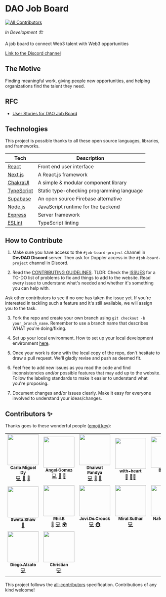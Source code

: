 # DAO Job Board

<!-- ALL-CONTRIBUTORS-BADGE:START - Do not remove or modify this section -->

[![All Contributors](https://img.shields.io/badge/all_contributors-16-orange.svg?style=flat-square)](#contributors-)

<!-- ALL-CONTRIBUTORS-BADGE:END -->

_In Development 🏗️_

A job board to connect Web3 talent with Web3 opportunities

[Link to the Discord channel](https://discord.com/channels/883478451850473483/888867921089138729/888877424257925200)

## The Motive

Finding meaningful work, giving people new opportunities, and helping organizations find the talent they need.

## RFC

- [User Stories for DAO Job Board](https://forum.developerdao.com/t/rfc-user-stories-for-dao-job-board/507)

## Technologies

This project is possible thanks to all these open source languages, libraries, and frameworks.

| Tech                                          | Description                               |
| --------------------------------------------- | ----------------------------------------- |
| [React](https://reactjs.org/)                 | Front end user interface                  |
| [Next.js](https://nextjs.org/)                | A React.js framework                      |
| [ChakraUI](https://chakra-ui.com/)            | A simple & modular component library      |
| [TypeScript](https://www.typescriptlang.org/) | Static type-checking programming language |
| [Supabase](https://supabase.io/)              | An open source Firebase alternative       |
| [Node.js](https://nodejs.org/en/)             | JavaScript runtime for the backend        |
| [Express](https://expressjs.com/)             | Server framework                          |
| [ESLint](https://eslint.org/)                 | TypeScript linting                        |

## How to Contribute

1. Make sure you have access to the `#job-board-project` channel in **DevDAO Discord** server. Then ask for Doppler access in the `#job-board-project` channel in Discord.

2. Read the [CONTRIBUTING GUIDELINES](/CONTRIBUTING.md). TLDR: Check the [ISSUES](https://github.com/Developer-DAO/DAO-job-board/issues) for a TO-DO list of problems to fix and things to add to the website. Read every issue to understand what's needed and whether it's something you can help with.

Ask other contributors to see if no one has taken the issue yet. If you're interested in tackling such a feature and it's still available, we will assign you to the task.

3. Fork the repo and create your own branch using `git checkout -b your_branch_name`. Remember to use a branch name that describes WHAT you're doing/fixing.

4. Set up your local environment. How to set up your local development environment [here](/CONTRIBUTING.md#installation).

5. Once your work is done with the local copy of the repo, don't hesitate to draw a pull request. We'll gladly revise and push as deemed fit.

6. Feel free to add new issues as you read the code and find inconsistencies and/or possible features that may add up to the website. Follow the labeling standards to make it easier to understand what you're proposing.

7. Document changes and/or issues clearly. Make it easy for everyone involved to understand your ideas/changes.

## Contributors ✨

Thanks goes to these wonderful people ([emoji key](https://allcontributors.org/docs/en/emoji-key)):

<!-- ALL-CONTRIBUTORS-LIST:START - Do not remove or modify this section -->
<!-- prettier-ignore-start -->
<!-- markdownlint-disable -->
<table>
  <tr>
    <td align="center"><a href="https://linktr.ee/carlomigueldy"><img src="https://avatars.githubusercontent.com/u/45052332?v=4?s=100" width="100px;" alt=""/><br /><sub><b>Carlo Miguel Dy</b></sub></a><br /><a href="https://github.com/Developer-DAO/DAO-job-board/commits?author=carlomigueldy" title="Code">💻</a> <a href="#maintenance-carlomigueldy" title="Maintenance">🚧</a> <a href="https://github.com/Developer-DAO/DAO-job-board/issues?q=author%3Acarlomigueldy" title="Bug reports">🐛</a></td>
    <td align="center"><a href="http://www.angelgomez.tech"><img src="https://avatars.githubusercontent.com/u/53134194?v=4?s=100" width="100px;" alt=""/><br /><sub><b>Angel Gomez</b></sub></a><br /><a href="https://github.com/Developer-DAO/DAO-job-board/commits?author=angeljgomezc" title="Code">💻</a> <a href="#maintenance-angeljgomezc" title="Maintenance">🚧</a> <a href="https://github.com/Developer-DAO/DAO-job-board/issues?q=author%3Aangeljgomezc" title="Bug reports">🐛</a></td>
    <td align="center"><a href="http://dhaiwat.com"><img src="https://avatars.githubusercontent.com/u/39617427?v=4?s=100" width="100px;" alt=""/><br /><sub><b>Dhaiwat Pandya</b></sub></a><br /><a href="https://github.com/Developer-DAO/DAO-job-board/commits?author=Dhaiwat10" title="Code">💻</a> <a href="#maintenance-Dhaiwat10" title="Maintenance">🚧</a> <a href="#ideas-Dhaiwat10" title="Ideas, Planning, & Feedback">🤔</a></td>
    <td align="center"><a href="https://with-heart.me/"><img src="https://avatars.githubusercontent.com/u/1954752?v=4?s=100" width="100px;" alt=""/><br /><sub><b>with-heart</b></sub></a><br /><a href="#maintenance-with-heart" title="Maintenance">🚧</a> <a href="#mentoring-with-heart" title="Mentoring">🧑‍🏫</a></td>
    <td align="center"><a href="https://web3jobz.com"><img src="https://avatars.githubusercontent.com/u/5667044?v=4?s=100" width="100px;" alt=""/><br /><sub><b>B Nobel</b></sub></a><br /><a href="https://github.com/Developer-DAO/DAO-job-board/commits?author=frankTurtle" title="Code">💻</a> <a href="https://github.com/Developer-DAO/DAO-job-board/pulls?q=is%3Apr+reviewed-by%3AfrankTurtle" title="Reviewed Pull Requests">👀</a></td>
    <td align="center"><a href="https://nazeeh.dev/"><img src="https://avatars.githubusercontent.com/u/56908732?v=4?s=100" width="100px;" alt=""/><br /><sub><b>Nazeeh Vahora</b></sub></a><br /><a href="https://github.com/Developer-DAO/DAO-job-board/commits?author=Nazeeh21" title="Code">💻</a></td>
    <td align="center"><a href="http://kasthor.com"><img src="https://avatars.githubusercontent.com/u/221603?v=4?s=100" width="100px;" alt=""/><br /><sub><b>Giancarlo Palavicini</b></sub></a><br /><a href="https://github.com/Developer-DAO/DAO-job-board/commits?author=kasthor" title="Code">💻</a> <a href="#translation-kasthor" title="Translation">🌍</a></td>
  </tr>
  <tr>
    <td align="center"><a href="https://github.com/swetshaw"><img src="https://avatars.githubusercontent.com/u/26214362?v=4?s=100" width="100px;" alt=""/><br /><sub><b>Sweta Shaw</b></sub></a><br /><a href="#ideas-swetshaw" title="Ideas, Planning, & Feedback">🤔</a></td>
    <td align="center"><a href="https://www.linkedin.com/in/phil-billingsby/"><img src="https://avatars.githubusercontent.com/u/45179070?v=4?s=100" width="100px;" alt=""/><br /><sub><b>Phil B</b></sub></a><br /><a href="#ideas-PBillingsby" title="Ideas, Planning, & Feedback">🤔</a> <a href="https://github.com/Developer-DAO/DAO-job-board/commits?author=PBillingsby" title="Code">💻</a> <a href="#translation-PBillingsby" title="Translation">🌍</a></td>
    <td align="center"><a href="https://www.jovidecroock.com/"><img src="https://avatars.githubusercontent.com/u/17125876?v=4?s=100" width="100px;" alt=""/><br /><sub><b>Jovi De Croock</b></sub></a><br /><a href="https://github.com/Developer-DAO/DAO-job-board/commits?author=JoviDeCroock" title="Code">💻</a> <a href="#infra-JoviDeCroock" title="Infrastructure (Hosting, Build-Tools, etc)">🚇</a></td>
    <td align="center"><a href="https://github.com/miralsuthar"><img src="https://avatars.githubusercontent.com/u/57826091?v=4?s=100" width="100px;" alt=""/><br /><sub><b>Miral Suthar</b></sub></a><br /><a href="https://github.com/Developer-DAO/DAO-job-board/commits?author=miralsuthar" title="Code">💻</a></td>
    <td align="center"><a href="https://github.com/G3root"><img src="https://avatars.githubusercontent.com/u/84864519?v=4?s=100" width="100px;" alt=""/><br /><sub><b>Nafees Nazik</b></sub></a><br /><a href="https://github.com/Developer-DAO/DAO-job-board/commits?author=G3root" title="Code">💻</a></td>
    <td align="center"><a href="https://github.com/UnwrittenTech"><img src="https://avatars.githubusercontent.com/u/5767901?v=4?s=100" width="100px;" alt=""/><br /><sub><b>Zubar Miah</b></sub></a><br /><a href="#ideas-UnwrittenTech" title="Ideas, Planning, & Feedback">🤔</a> <a href="https://github.com/Developer-DAO/DAO-job-board/commits?author=UnwrittenTech" title="Tests">⚠️</a></td>
    <td align="center"><a href="https://github.com/jamesnicholls04"><img src="https://avatars.githubusercontent.com/u/68249898?v=4?s=100" width="100px;" alt=""/><br /><sub><b>jazza.eth</b></sub></a><br /><a href="#design-jamesnicholls04" title="Design">🎨</a></td>
  </tr>
  <tr>
    <td align="center"><a href="https://github.com/diegoalzate"><img src="https://avatars.githubusercontent.com/u/22416585?v=4?s=100" width="100px;" alt=""/><br /><sub><b>Diego Alzate</b></sub></a><br /><a href="https://github.com/Developer-DAO/DAO-job-board/commits?author=diegoalzate" title="Code">💻</a></td>
    <td align="center"><a href="https://github.com/christiananese"><img src="https://avatars.githubusercontent.com/u/6060101?v=4?s=100" width="100px;" alt=""/><br /><sub><b>Christian</b></sub></a><br /><a href="https://github.com/Developer-DAO/DAO-job-board/commits?author=christiananese" title="Code">💻</a></td>
  </tr>
</table>

<!-- markdownlint-restore -->
<!-- prettier-ignore-end -->

<!-- ALL-CONTRIBUTORS-LIST:END -->

This project follows the [all-contributors](https://github.com/all-contributors/all-contributors) specification. Contributions of any kind welcome!
